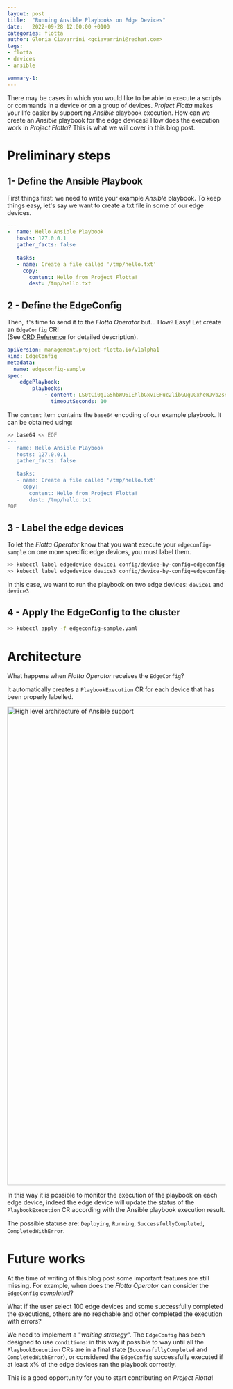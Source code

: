 ```yaml
---
layout: post
title:  "Running Ansible Playbooks on Edge Devices"
date:   2022-09-28 12:00:00 +0100
categories: flotta
author: Gloria Ciavarrini <gciavarrini@redhat.com>
tags:
- flotta
- devices
- ansible

summary-1:
---
```

There may be cases in which you would like to be able to execute a scripts or commands in a device or on a group of devices.
_Project Flotta_ makes your life easier by supporting _Ansible_ playbook execution.
How can we create an _Ansible_ playbook for the edge devices? How does the execution work in _Project Flotta_?
This is what we will cover in this blog post.

# Preliminary steps
## 1- Define the Ansible Playbook
First things first: we need to write your example _Ansible_ playbook.
To keep things easy, let's say we want to create a txt file in some of our edge devices.

```yaml
---
-  name: Hello Ansible Playbook
   hosts: 127.0.0.1
   gather_facts: false
   
   tasks:
   - name: Create a file called '/tmp/hello.txt'
     copy:
       content: Hello from Project Flotta!
       dest: /tmp/hello.txt
```

## 2 - Define the EdgeConfig
Then, it's time to send it to the _Flotta Operator_ but... How?
Easy! Let create an `EdgeConfig` CR! \
(See [CRD Reference](https://project-flotta.io/documentation/v0_2_0/operations/crd.html#edgeconfig) for detailed description).

```yaml
apiVersion: management.project-flotta.io/v1alpha1
kind: EdgeConfig
metadata:
  name: edgeconfig-sample
spec:
    edgePlaybook: 
        playbooks: 
            - content: LS0tCi0gIG5hbWU6IEhlbGxvIEFuc2libGUgUGxheWJvb2sKICAgaG9zdHM6IDEyNy4wLjAuMQogICBnYXRoZXJfZmFjdHM6IGZhbHNlCiAgIAogICB0YXNrczoKICAgLSBuYW1OiBDcmVhdGUgYSBmaWxlIGNhbGxlZCAnL3RtcC9oZWxsby50eHQnCiAgICAgY29weToKICAgICAgIGNvbnRlbnQ6IEhlbGxvIGZyb20gUHJvamVjdCBGbG90dGEhCiAgICAgICBkZXN0OiAvdG1wL2hlbGxvLnR4dAo=
              timeoutSeconds: 10
```

The `content` item contains the `base64` encoding of our example playbook. It can be obtained using:

```bash
>> base64 << EOF
---
-  name: Hello Ansible Playbook
   hosts: 127.0.0.1
   gather_facts: false
   
   tasks:
   - name: Create a file called '/tmp/hello.txt'
     copy:
       content: Hello from Project Flotta!
       dest: /tmp/hello.txt
EOF
```
## 3 - Label the edge devices
To let the _Flotta Operator_ know that you want execute your `edgeconfig-sample` on one more specific edge devices, you must label them.

```bash
>> kubectl label edgedevice device1 config/device-by-config=edgeconfig-sample
>> kubectl label edgedevice device3 config/device-by-config=edgeconfig-sample
```
In this case, we want to run the playbook on two edge devices: `device1` and `device3`
## 4 - Apply the EdgeConfig to the cluster

```bash
>> kubectl apply -f edgeconfig-sample.yaml
```

# Architecture
What happens when _Flotta Operator_ receives the `EdgeConfig`?

It automatically creates a `PlaybookExecution` CR for each device that has been properly labelled.

<img src="/assets/images/architecture_ansible_support.png" alt="High level architecture of Ansible support" width="1100"/>

In this way it is possible to monitor the execution of the playbook on each edge device, indeed the edge device will update the status of the `PlaybookExecution` CR according with the Ansible playbook execution result.

The possible statuse are: `Deploying`, `Running`, `SuccessfullyCompleted`, `CompletedWithError`.

# Future works

At the time of writing of this blog post some important features are still missing.
For example, when does the _Flotta Operator_ can consider the `EdgeConfig` *completed*?

What if the user select 100 edge devices and some successfully completed the executions, others are no reachable and other completed the execution with errors?

We need to implement a "*waiting strategy*". The `EdgeConfig` has been designed to use `conditions`: in this way it possible to way until all the `PlaybookExecution` CRs are in a final state (`SuccessfullyCompleted` and `CompletedWithError`), or considered the `EdgeConfig` successfully executed if at least x% of the edge devices ran the playbook correctly.

This is a good opportunity for you to start contributing on _Project Flotta_!
